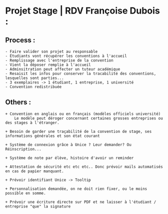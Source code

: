 # Projet Stage | RDV Françoise Dubois : 

## Process : 

	- Faire valider son projet au responsable
	- Étudiants vont récupérer les conventions à l'accueil
	- Remplissage avec l'entreprise de la convention
	- Vient la déposer remplie à l'accueil
	- Adminsitration peut affecter un tuteur académique
	- Resaisit les infos pour conserver la tracabilité des conventions, lesquelles sont parties...
	- 3 exemplaires -> 1 étudiant, 1 entreprise, 1 université
	- Convention redistribuée

## Others : 

	+ Convention en anglais ou en français (modèles officiels université)
		Le modèle peut déroger concernant certaines grosses entreprises ou des stages à l'étranger.

	+ Besoin de garder une traçabilité de la convention de stage, ses informations générales et son état courant

	+ Système de connexion grâce à Unice ? Leur demander? Ou Réinscription...

	+ Système de note par élève, histoire d'avoir un reminder

	+ Attestation de sécurité etc etc etc.. Donc prévoir mails automatisés en cas de papier manquant.

	+ Prévoir identifiant Unice -> Tooltip

	+ Personnalisation demandée, on ne doit rien fixer, ou le moins possible en somme.

	+ Prévoir une écriture directe sur PDF et ne laisser à l'étudiant / entreprise "que" la signature
